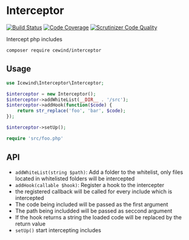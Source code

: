 # Interceptor

[![Build Status](https://travis-ci.org/icewind1991/interceptor.svg?branch=master)](https://travis-ci.org/icewind1991/interceptor)
[![Code Coverage](https://scrutinizer-ci.com/g/icewind1991/interceptor/badges/coverage.png?b=master)](https://scrutinizer-ci.com/g/icewind1991/interceptor/?branch=master)
[![Scrutinizer Code Quality](https://scrutinizer-ci.com/g/icewind1991/interceptor/badges/quality-score.png?b=master)](https://scrutinizer-ci.com/g/icewind1991/interceptor/?branch=master)

Intercept php includes

```
composer require cewind/interceptor
```

## Usage

```php
use Icewind\Interceptor\Interceptor;

$interceptor = new Interceptor();
$interceptor->addWhiteList(__DIR__ . '/src');
$interceptor->addHook(function($code) {
    return str_replace('foo', 'bar', $code);
});

$interceptor->setUp();

require 'src/foo.php'
```

## API

- `addWhiteList(string $path)`: Add a folder to the whitelist, only files located in whitelisted folders will be intercepted
- `addHook(callable $hook)`: Register a hook to the intercepter
 - the registered callback will be called for every include which is intercepted
 - The code being included will be passed as the first argument
 - The path being includded will be passed as seccond argument
 - If the hook returns a string the loaded code will be replaced by the return value
- `setUp()` start intercepting includes
